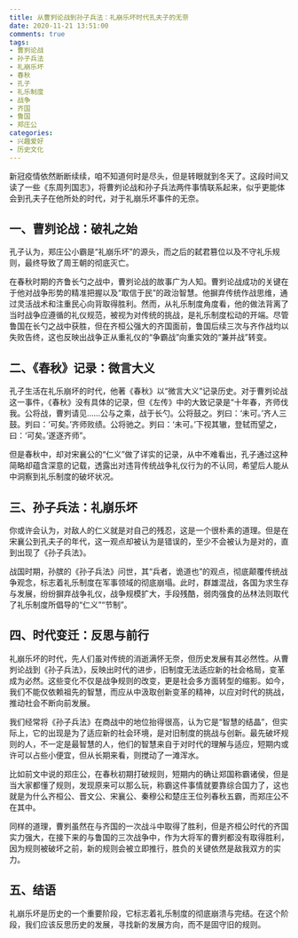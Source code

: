 ```yaml
---
title: 从曹刿论战到孙子兵法：礼崩乐坏时代孔夫子的无奈
date: 2020-11-21 13:51:00
comments: true
tags:
- 曹刿论战
- 孙子兵法
- 礼崩乐坏
- 春秋
- 孔子
- 礼乐制度
- 战争
- 齐国
- 鲁国
- 郑庄公
categories:
- 兴趣爱好
- 历史文化
---
```



新冠疫情依然断断续续，咱不知道何时是尽头，但是转眼就到冬天了。这段时间又读了一些《东周列国志》，将曹刿论战和孙子兵法两件事情联系起来，似乎更能体会到孔夫子在他所处的时代，对于礼崩乐坏事件的无奈。

## 一、曹刿论战：破礼之始

孔子认为，郑庄公小霸是“礼崩乐坏”的源头，而之后的弑君篡位以及不守礼乐规则，最终导致了周王朝的彻底灭亡。

在春秋时期的齐鲁长勺之战中，曹刿论战的故事广为人知。曹刿论战成功的关键在于他对战争形势的精准把握以及“取信于民”的政治智慧。他摒弃传统作战思维，通过灵活战术和注重民心向背取得胜利。然而，从礼乐制度角度看，他的做法背离了当时战争应遵循的礼仪规范，被视为对传统的挑战，是礼乐制度松动的开端。尽管鲁国在长勺之战中获胜，但在齐桓公强大的齐国面前，鲁国后续三次与齐作战均以失败告终，这也反映出战争正从重礼仪的“争霸战”向重实效的“兼并战”转变。

## 二、《春秋》记录：微言大义

孔子生活在礼乐崩坏的时代，他著《春秋》以“微言大义”记录历史。对于曹刿论战这一事件，《春秋》没有具体的记录，但《左传》中的大致记录是“十年春，齐师伐我。公将战，曹刿请见……公与之乘，战于长勺。公将鼓之。刿曰：‘未可。’齐人三鼓。刿曰：‘可矣。’齐师败绩。公将驰之。刿曰：‘未可。’下视其辙，登轼而望之，曰：‘可矣。’遂逐齐师”。

但是春秋中，却对宋襄公的“仁义”做了详实的记录，从中不难看出，孔子通过这种简略却蕴含深意的记载，透露出对违背传统战争礼仪行为的不认同，希望后人能从中洞察到礼乐制度的破坏状况。

## 三、孙子兵法：礼崩乐坏

你或许会认为，对敌人的仁义就是对自己的残忍，这是一个很朴素的道理。但是在宋襄公到孔夫子的年代，这一观点却被认为是错误的，至少不会被认为是对的，直到出现了《孙子兵法》。

战国时期，孙膑的《孙子兵法》问世，其“兵者，诡道也”的观点，彻底颠覆传统战争观念，标志着礼乐制度在军事领域的彻底崩塌。此时，群雄混战，各国为求生存与发展，纷纷摒弃战争礼仪，战争规模扩大，手段残酷，弱肉强食的丛林法则取代了礼乐制度所倡导的“仁义”“节制”。

## 四、时代变迁：反思与前行

礼崩乐坏的时代，先人们虽对传统的消逝满怀无奈，但历史发展有其必然性。从曹刿论战到《孙子兵法》，反映出时代的进步，旧制度无法适应新的社会格局，变革成为必然。这些变化不仅是战争规则的改变，更是社会多方面转型的缩影。如今，我们不能仅依赖祖先的智慧，而应从中汲取创新变革的精神，以应对时代的挑战，推动社会不断向前发展。

我们经常将《孙子兵法》在商战中的地位抬得很高，认为它是“智慧的结晶”，但实际上，它的出现是为了适应新的社会环境，是对旧制度的挑战与创新。最先破坏规则的人，不一定是最智慧的人，他们的智慧来自于对时代的理解与适应，短期内或许可以占些小便宜，但从长期来看，则搅动了一滩浑水。

比如前文中说的郑庄公，在春秋初期打破规则，短期内的确让郑国称霸诸侯，但是当大家都懂了规则，发现原来可以那么玩，称霸这件事情就要靠综合国力了，这也就是为什么齐桓公、晋文公、宋襄公、秦穆公和楚庄王位列春秋五霸，而郑庄公不在其中。

同样的道理，曹刿虽然在与齐国的一次战斗中取得了胜利，但是齐桓公时代的齐国实力强大，在接下来的与鲁国的三次战争中，作为大将军的曹刿都没有取得胜利，因为规则被破坏之前，新的规则会被立即推行，胜负的关键依然是敌我双方的实力。

## 五、结语

礼崩乐坏是历史的一个重要阶段，它标志着礼乐制度的彻底崩溃与完结。在这个阶段，我们应该反思历史的发展，寻找新的发展方向，而不是固守旧的规则。


